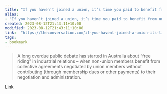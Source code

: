```yaml
---
title: "If you haven’t joined a union, it’s time you paid to benefit from union deals"
alias:
- "If you haven’t joined a union, it’s time you paid to benefit from union deals"
created: 2023-08-12T21:43:11+10:00
modified: 2023-08-12T21:43:11+10:00
link:  "https://theconversation.com/if-you-havent-joined-a-union-its-time-you-paid-to-benefit-from-union-deals-197992"
tags:
- bookmark
---
```


> A long overdue public debate has started in Australia about “free riding” in industrial relations – when non-union members benefit from collective agreements negotiated by union members without contributing (through membership dues or other payments) to their negotiation and administration.

[Link](https://theconversation.com/if-you-havent-joined-a-union-its-time-you-paid-to-benefit-from-union-deals-197992)